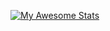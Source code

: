 <!-- List Of Websites-->
[blog]: https://k1ngst0m.github.io
[Aphrodite]: https://github.com/k1ngst0m/Aphrodite
[reddit]: https://www.reddit.com/user/npchitman
[github]: https://www.github.com/k1ngst0m
[gmail]: mailto:kingstom.chen@gmail.com

[![My Awesome Stats](https://awesome-github-stats.azurewebsites.net/user-stats/K1ngst0m?cardType=level-alternate&theme=graywhite&Border=DD272700&Title=23060600)](https://git.io/awesome-stats-card)
